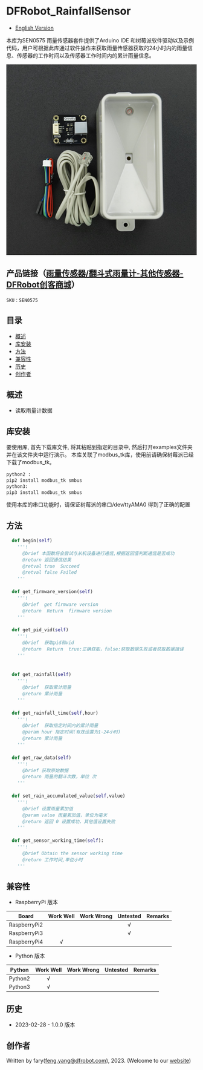 DFRobot_RainfallSensor
===========================

* [English Version](./README.md)

本库为SEN0575 雨量传感器套件提供了Arduino IDE 和树莓派软件驱动以及示例代码，用户可根据此库通过软件操作来获取雨量传感器获取的24小时内的雨量信息、传感器的工作时间以及传感器工作时间内的累计雨量信息。

![产品效果图片](../resources/images/SEN0575.png)

## 产品链接（[雨量传感器/翻斗式雨量计-其他传感器-DFRobot创客商城](https://www.dfrobot.com.cn/goods-3698.html)）
    SKU：SEN0575

## 目录

  * [概述](#概述)
  * [库安装](#库安装)
  * [方法](#方法)
  * [兼容性](#兼容性)
  * [历史](#历史)
  * [创作者](#创作者)

## 概述
* 读取雨量计数据

## 库安装

要使用库, 首先下载库文件, 将其粘贴到指定的目录中, 然后打开examples文件夹并在该文件夹中运行演示。
本库关联了modbus_tk库，使用前请确保树莓派已经下载了modbus_tk。
```shell
python2 : 
pip2 install modbus_tk smbus
python3:
pip3 install modbus_tk smbus
```
使用本库的串口功能时，请保证树莓派的串口/dev/ttyAMA0 得到了正确的配置

## 方法

```python
  def begin(self)
    '''!
      @brief 本函数将会尝试与从机设备进行通信,根据返回值判断通信是否成功
      @return 返回通信结果
      @retval true  Succeed
      @retval false Failed
    '''

  def get_firmware_version(self)
    '''!
      @brief  get firmware version
      @return  Return  firmware version
    '''

  def get_pid_vid(self)
    '''!
      @brief  获取pid和vid
      @return  Return  true:正确获取，false:获取数据失败或者获取数据错误
    '''


  def get_rainfall(self)
    '''!
      @brief  获取累计雨量
      @return 累计雨量
    '''

  def get_rainfall_time(self,hour)
    '''!
      @brief  获取指定时间内的累计雨量
      @param hour 指定时间(有效设置为1-24小时)
      @return 累计雨量
    '''

  def get_raw_data(self)
    '''!
      @brief 获取原始数据
      @return 雨量的翻斗次数，单位 次
    '''

  def set_rain_accumulated_value(self,value)
    '''!
      @brief 设置雨量累加值
      @param value 雨量累加值，单位为毫米
      @return 返回 0 设置成功，其他值设置失败 
    '''

  def get_sensor_working_time(self):
    '''!
      @brief Obtain the sensor working time
      @return 工作时间,单位小时
    '''
```


## 兼容性

* RaspberryPi 版本

| Board        | Work Well | Work Wrong | Untested | Remarks |
| ------------ | :-------: | :--------: | :------: | ------- |
| RaspberryPi2 |           |            |    √     |         |
| RaspberryPi3 |           |            |    √     |         |
| RaspberryPi4 |     √     |            |          |         |

* Python 版本

| Python  | Work Well | Work Wrong | Untested | Remarks |
| ------- | :-------: | :--------: | :------: | ------- |
| Python2 |     √     |            |          |         |
| Python3 |     √     |            |          |         |


## 历史
- 2023-02-28 - 1.0.0 版本

## 创作者

Written by fary(feng.yang@dfrobot.com), 2023. (Welcome to our [website](https://www.dfrobot.com/))
